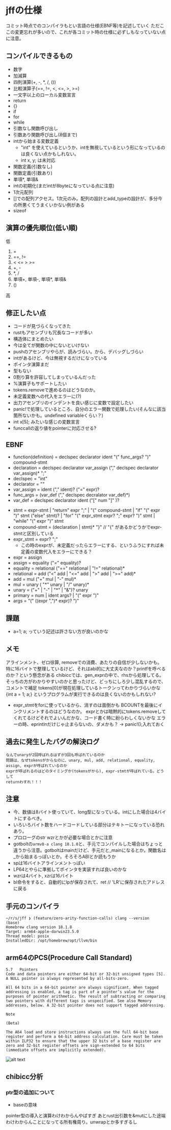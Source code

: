 # jffの仕様
コミット時点でのコンパイラもとい言語の仕様(EBNF等)を記述していく
ただここの変更忘れが多いので、これが各コミット時の仕様に必ずしもなっていない点に注意。

## コンパイルできるもの
- 数字
- 加減算
- 四則演算(+, -, *, /, ())
- 比較演算子(==, !=, <, <=, >, >=)
- 一文字以上のローカル変数宣言
- return
- {}
- if
- for
- while
- 引数なし関数呼び出し
- 引数あり関数呼び出し(8個まで)
- intから始まる変数定義
  - "int" を使えているというか、intを無視しているという形になっているのは良くない点かもしれない。
  - int x, y; は未対応
- 関数定義(引数なし)
- 関数定義(引数あり)
- 単項*, 単項&
- intの初期化(まだintが8byteになっている点に注意)
- 1次元配列
- []での配列アクセス。1次元のみ。配列の設計とadd_typeの設計が、多分今の所悪くてうまくいかない例がある
- sizeof

## 演算の優先順位(低い順)
低
1. =
2. ==, !=
3. < <= > >=
4. +, -
5. *, /
6. 単項+, 単項-, 単項*, 単項&
7. ()

高

## 修正したい点
- コードが見づらくなってきた
- rustもアセンブリも冗長なコードが多い
- 構造体にまとめたい
- 今は全てが関数の中にないといけない
- pushのアセンブリやらが、読みづらい。から、デバッグしづらい
- intがあるけど、今は無視するだけになっている
- ポインタ演算まだ
- 型もない
- 0割り算を許容してしまっているんだった
- %演算子もサポートしたい
- tokens.removeで進めるのはどうなのか。
- 未定義変数への代入をエラーに(?)
- 出力アセンブリのインデントを良い感じに変数で設定したい
- panic!で処理しているところ、自分のエラー関数で処理したい(そんなに該当箇所ないかも。undefined variableくらい？)
- int x[5]; みたいな感じの変数宣言
- funccallの返り値をpointerに対応させる?


## EBNF
- function(definition) = declspec declarator ident "(" func_args? ")" compound-stmt
- declaration = declspec declarator var_assign ("," declspec declarator var_assign)* ";"
- declspec = "int"
- declarator = "*"*
- var_assign = ident ("," ident)? ("=" expr)?
- func_args = (var_def ("," declspec decralator var_def)*)
- var_def = declspec declarator ident ("[" num "]" )?
<!-- - type_suffix = "(" func-params | "[" num "]" | ε -->

- stmt = expr-stmt | "return" expr ";" | "{" compound-stmt | "if" "(" expr ")" stmt ("else" stmt)? | "for" "(" expr_stmt expr? ";" expr? ")" stmt | "while" "(" expr ")" stmt
- compound-stmt = (declaration | stmt)* "}" // "{" があるかどうかでexpr-stmtと区別している
- expr_stmt = expr? ";" 
  - この時のexprが、未定義だったらエラーにする、というふうにすれば未定義の変数代入をエラーにできる？
- expr = assign
- assign = equality ("=" equality)?
- equality = relational ("==" relational | "!=" relational)*
- relational = add ("<" add | "<=" add | ">" add | ">=" add)*
- add = mul ("+" mul | "-" mul)*
- mul = unary ( "\*" unary | "/" unary)*
- unary = ("+" | "-" | "*" | "&")? unary  
- primary = num | ident args? | "(" expr ")"
- args = "(" ((expr ",")* expr)? ")"

## 課題
- a=1; a; っていう記述は許さない方が良いのかな

## メモ
アラインメント、ゼロ徐算, removeでの消費、あたりの自信が少しないかも。
特に16バイトで整理しているけど、それはabi的に大丈夫なのか？printfを呼べるのか？という懸念がある
chibiccでは、gen_exprの中で、rhsから処理してる。そっちの方がわかりやすいのかと思ったけど、どっちにしろ少し混乱するので、コメントで補足
tokens[0]が現在処理しているトークンってわかりづらいかな
{int a = 1; a;} というプログラムが実行できるのは良くないのかもしれない?
  - expr_stmtをforに使っているから、消すのは面倒かも
BCOUNTを最後にインクリメントするのはどうなのか。
exprとかは暗黙的にtokens.removeしてくれてるけどそれでよいんだかな、コード書く時に紛らわしくないかな
エラーの時、eprintlnだけじゃ止まらないの、ダメかも？ -> panic!();入れておく

## 過去に発生したバグの解決ログ
```
なんでunaryが2回呼ばれるはずが3回も呼ばれているのか
問題は、なぜtokensがからなのに、unary, mul, add, relational, equality, assign, exprが呼ばれているのか
exprが呼ばれるのはどのタイミングか(tokensがから), expr-stmtが呼ばれている。どうして
returnわすれ！！！
```

## 注意
- 今、数値は8バイト使っていて、long型になっている。intにした場合は4バイトにするべき。
- いろいろバイト数をハードコードしている部分はテキトーになっている恐れあり。
- プロローグのstr wzrとかが必要な場合とかに注意
- gotboltの`armv8-a clang 18.1.0`と、手元でコンパイルした場合はちょっと違うから注意。gotboltはmainだけど、手元だと_mainになるとか。関数名は_から始まるっぽいとか。そろそろABIとか読もうか
- spは16バイトアラインメントっぽい
- LP64とやらに準拠してポインタを実装すれば良いのかな
- wzrは4バイト, xzrは16バイト
- bl命令をすると、自動的にlpが保存されて、ret   // 'LR'に保存されたアドレスに戻る

## 手元のコンパイラ
```
~/r/s/jff ❯ (feature/zero-arity-function-calls) clang --version                                                                (base) 
Homebrew clang version 18.1.8
Target: arm64-apple-darwin23.5.0
Thread model: posix
InstalledDir: /opt/homebrew/opt/llvm/bin
```

## arm64のPCS(Procedure Call Standard)
```
5.7   Pointers
Code and data pointers are either 64-bit or 32-bit unsigned types [5]. A NULL pointer is always represented by all-bits-zero.

All 64 bits in a 64-bit pointer are always significant. When tagged addressing is enabled, a tag is part of a pointer’s value for the purposes of pointer arithmetic. The result of subtracting or comparing two pointers with different tags is unspecified. See also Memory addresses, below. A 32-bit pointer does not support tagged addressing.

Note

(Beta)

The A64 load and store instructions always use the full 64-bit base register and perform a 64-bit address calculation. Care must be taken within ILP32 to ensure that the upper 32 bits of a base register are zero and 32-bit register offsets are sign-extended to 64 bits (immediate offsets are implicitly extended).

```

![alt text](general_register.png)


## chibicc分析
### ptr型の追加について
- baseの意味


pointer型の導入と演算わけわからんやばすぎ
あとrust出引数を&mutにした途端わけわからんことになってる所有権周り。unwrapとか多すぎるし